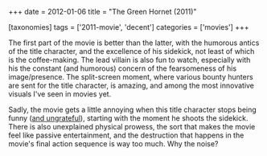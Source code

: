 +++
date = 2012-01-06
title = "The Green Hornet (2011)"

[taxonomies]
tags = ['2011-movie', 'decent']
categories = ['movies']
+++

The first part of the movie is better than the latter, with the humorous
antics of the title character, and the excellence of his sidekick, not
least of which is the coffee-making. The lead villain is also fun to
watch, especially with his the constant (and humorous) concern of the
fearsomeness of his image/presence. The split-screen moment, where
various bounty hunters are sent for the title character, is amazing, and
among the most innovative visuals I\'ve seen in movies yet.

Sadly, the movie gets a little annoying when this title character stops
being funny ([and ungrateful]), starting with the moment he shoots the
sidekick. There is also unexplained physical prowess, the sort that
makes the movie feel like passive entertainment, and the destruction
that happens in the movie\'s final action sequence is way too much. Why
the noise?

  [and ungrateful]: http://movies.tshepang.net/unforgiving-characters-are-annoying
